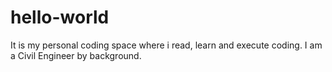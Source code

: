 # hello-world
It is my personal coding space where i read, learn and execute coding.
I am a Civil Engineer by background.
